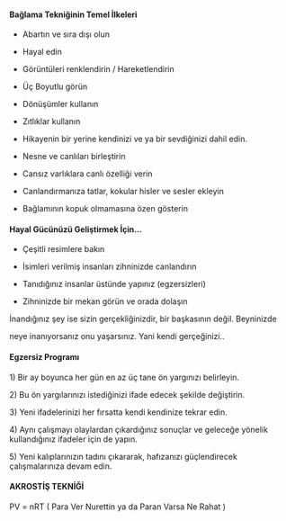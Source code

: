 #### Bağlama Tekniğinin Temel İlkeleri 

* Abartın ve sıra dışı olun

* Hayal edin

* Görüntüleri renklendirin / Hareketlendirin

* Üç Boyutlu görün

* Dönüşümler kullanın

* Zıtlıklar kullanın

* Hikayenin bir yerine kendinizi ve ya bir sevdiğinizi dahil edin.

* Nesne ve canlıları birleştirin

* Cansız varlıklara canlı özelliği verin

* Canlandırmanıza tatlar, kokular hisler ve sesler ekleyin

* Bağlamının kopuk olmamasına özen gösterin

####  Hayal Gücünüzü Geliştirmek İçin…

* Çeşitli resimlere bakın

* İsimleri verilmiş insanları zihninizde canlandırın

* Tanıdığınız insanlar üstünde yapınız \(egzersizleri\)

* Zihninizde bir mekan görün ve orada dolaşın  

İnandığınız şey ise sizin gerçekliğinizdir, bir başkasının değil. Beyninizde

neye inanıyorsanız onu yaşarsınız. Yani kendi gerçeğinizi..

#### Egzersiz Programı 

1\) Bir ay boyunca her gün en az üç tane ön yargınızı belirleyin.

2\) Bu ön yargılarınızı istediğinizi ifade edecek şekilde değiştirin.

3\) Yeni ifadelerinizi her fırsatta kendi kendinize tekrar edin.

4\) Aynı çalışmayı olaylardan çıkardığınız sonuçlar ve geleceğe yönelik kullandığınız ifadeler için de yapın.

5\) Yeni kalıplarınızın tadını çıkararak, hafızanızı güçlendirecek çalışmalarınıza devam edin.

#### AKROSTİŞ TEKNİĞİ 

PV = nRT \( Para Ver Nurettin ya da Paran Varsa Ne Rahat \)

  


